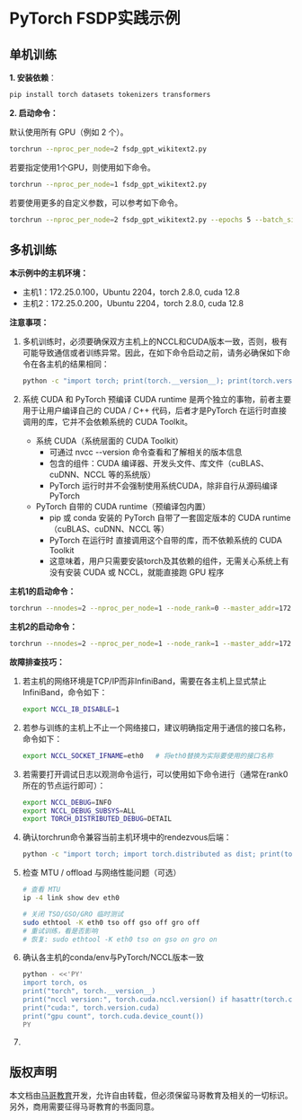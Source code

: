 # PyTorch FSDP实践示例



## 单机训练

**1. 安装依赖**：

```bash
pip install torch datasets tokenizers transformers
```

**2. 启动命令：**

默认使用所有 GPU（例如 2 个）。

```bash
torchrun --nproc_per_node=2 fsdp_gpt_wikitext2.py
```

若要指定使用1个GPU，则使用如下命令。

```bash
torchrun --nproc_per_node=1 fsdp_gpt_wikitext2.py
```

若要使用更多的自定义参数，可以参考如下命令。

```bash
torchrun --nproc_per_node=2 fsdp_gpt_wikitext2.py --epochs 5 --batch_size 32 --vocab_size 5000
```



## 多机训练

**本示例中的主机环境：**

- 主机1：172.25.0.100，Ubuntu 2204，torch 2.8.0, cuda 12.8
- 主机2：172.25.0.200，Ubuntu 2204，torch 2.8.0, cuda 12.8



**注意事项：**

1. 多机训练时，必须要确保双方主机上的NCCL和CUDA版本一致，否则，极有可能导致通信或者训练异常。因此，在如下命令启动之前，请务必确保如下命令在各主机的结果相同：

   ```bash
   python -c "import torch; print(torch.__version__); print(torch.version.cuda); print(torch.version.nccl)"
   ```

2. 系统 CUDA 和 PyTorch 预编译 CUDA runtime 是两个独立的事物，前者主要用于让用户编译自己的 CUDA / C++ 代码，后者才是PyTorch 在运行时直接调用的库，它并不会依赖系统的 CUDA Toolkit。
   - 系统 CUDA（系统层面的 CUDA Toolkit）
     - 可通过 nvcc --version 命令查看和了解相关的版本信息
     - 包含的组件：CUDA 编译器、开发头文件、库文件（cuBLAS、cuDNN、NCCL 等的系统版）
     - PyTorch 运行时并不会强制使用系统CUDA，除非自行从源码编译 PyTorch
   - PyTorch 自带的 CUDA runtime（预编译包内置）
     - pip 或 conda 安装的 PyTorch 自带了一套固定版本的 CUDA runtime（cuBLAS、cuDNN、NCCL 等）
     - PyTorch 在运行时 直接调用这个自带的库，而不依赖系统的 CUDA Toolkit
     - 这意味着，用户只需要安装torch及其依赖的组件，无需关心系统上有没有安装 CUDA 或 NCCL，就能直接跑 GPU 程序



**主机1的启动命令：**

```bash
torchrun --nnodes=2 --nproc_per_node=1 --node_rank=0 --master_addr=172.25.0.100 --master_port=29500 fsdp_gpt_wikitext2.py --epochs 3 --batch_size 8
```

**主机2的启动命令：**

```bash
torchrun --nnodes=2 --nproc_per_node=1 --node_rank=1 --master_addr=172.25.0.100 --master_port=29500 fsdp_gpt_wikitext2.py --epochs 3 --batch_size 8
```



**故障排查技巧：**

1. 若主机的网络环境是TCP/IP而非InfiniBand，需要在各主机上显式禁止InfiniBand，命令如下：

   ```bash
   export NCCL_IB_DISABLE=1  
   ```

2. 若参与训练的主机上不止一个网络接口，建议明确指定用于通信的接口名称，命令如下：

   ```bash
   export NCCL_SOCKET_IFNAME=eth0   # 将eth0替换为实际要使用的接口名称
   ```

3. 若需要打开调试日志以观测命令运行，可以使用如下命令进行（通常在rank0所在的节点运行即可）：

   ```bash
   export NCCL_DEBUG=INFO
   export NCCL_DEBUG_SUBSYS=ALL
   export TORCH_DISTRIBUTED_DEBUG=DETAIL
   ```

4. 确认torchrun命令兼容当前主机环境中的rendezvous后端：

   ```bash
   python -c "import torch; import torch.distributed as dist; print(torch.__version__)"
   ```

5. 检查 MTU / offload 与网络性能问题（可选）

   ```bash
   # 查看 MTU
   ip -4 link show dev eth0
   
   # 关闭 TSO/GSO/GRO 临时测试
   sudo ethtool -K eth0 tso off gso off gro off
   # 重试训练，看是否影响
   # 恢复: sudo ethtool -K eth0 tso on gso on gro on
   ```

6. 确认各主机的conda/env与PyTorch/NCCL版本一致

   ```bash
   python - <<'PY'
   import torch, os
   print("torch", torch.__version__)
   print("nccl version:", torch.cuda.nccl.version() if hasattr(torch.cuda, 'nccl') else "n/a")
   print("cuda:", torch.version.cuda)
   print("gpu count", torch.cuda.device_count())
   PY
   ```

7. 





## 版权声明

本文档由[马哥教育](http://www.magedu.com)开发，允许自由转载，但必须保留马哥教育及相关的一切标识。另外，商用需要征得马哥教育的书面同意。
